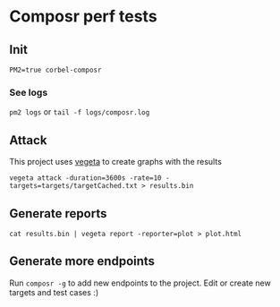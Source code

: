 # Composr perf tests

## Init

`PM2=true corbel-composr`

### See logs  

`pm2 logs` or `tail -f logs/composr.log`

## Attack

This project uses [vegeta](https://github.com/tsenart/vegeta) to create graphs with the results

```
vegeta attack -duration=3600s -rate=10 -targets=targets/targetCached.txt > results.bin
```

## Generate reports

```
cat results.bin | vegeta report -reporter=plot > plot.html
```


## Generate more endpoints

Run `composr -g` to add new endpoints to the project. Edit or create new targets and test cases :)